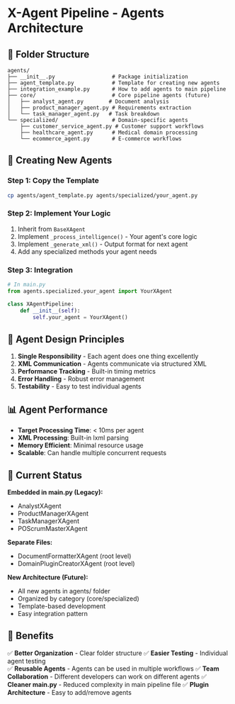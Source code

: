 # X-Agent Pipeline - Agents Architecture

## 📁 Folder Structure

```
agents/
├── __init__.py                  # Package initialization
├── agent_template.py            # Template for creating new agents
├── integration_example.py       # How to add agents to main pipeline
├── core/                        # Core pipeline agents (future)
│   ├── analyst_agent.py        # Document analysis
│   ├── product_manager_agent.py # Requirements extraction  
│   └── task_manager_agent.py   # Task breakdown
└── specialized/                 # Domain-specific agents
    ├── customer_service_agent.py # Customer support workflows
    ├── healthcare_agent.py      # Medical domain processing
    └── ecommerce_agent.py       # E-commerce workflows
```

## 🚀 Creating New Agents

### Step 1: Copy the Template
```bash
cp agents/agent_template.py agents/specialized/your_agent.py
```

### Step 2: Implement Your Logic
1. Inherit from `BaseXAgent`
2. Implement `_process_intelligence()` - Your agent's core logic
3. Implement `_generate_xml()` - Output format for next agent
4. Add any specialized methods your agent needs

### Step 3: Integration
```python
# In main.py
from agents.specialized.your_agent import YourXAgent

class XAgentPipeline:
    def __init__(self):
        self.your_agent = YourXAgent()
```

## 🎯 Agent Design Principles

1. **Single Responsibility** - Each agent does one thing excellently
2. **XML Communication** - Agents communicate via structured XML
3. **Performance Tracking** - Built-in timing metrics
4. **Error Handling** - Robust error management
5. **Testability** - Easy to test individual agents

## 📊 Agent Performance

- **Target Processing Time**: < 10ms per agent
- **XML Processing**: Built-in lxml parsing
- **Memory Efficient**: Minimal resource usage
- **Scalable**: Can handle multiple concurrent requests

## 🔧 Current Status

**Embedded in main.py (Legacy):**
- AnalystXAgent
- ProductManagerXAgent  
- TaskManagerXAgent
- POScrumMasterXAgent

**Separate Files:**
- DocumentFormatterXAgent (root level)
- DomainPluginCreatorXAgent (root level)

**New Architecture (Future):**
- All new agents in agents/ folder
- Organized by category (core/specialized)
- Template-based development
- Easy integration pattern

## 🎉 Benefits

✅ **Better Organization** - Clear folder structure
✅ **Easier Testing** - Individual agent testing  
✅ **Reusable Agents** - Agents can be used in multiple workflows
✅ **Team Collaboration** - Different developers can work on different agents
✅ **Cleaner main.py** - Reduced complexity in main pipeline file
✅ **Plugin Architecture** - Easy to add/remove agents
